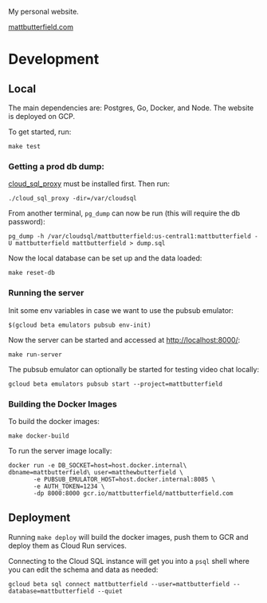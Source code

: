 My personal website.

[mattbutterfield.com](http://mattbutterfield.com)

# Development

## Local

The main dependencies are: Postgres, Go, Docker, and Node. The website is deployed on GCP.

To get started, run:

    make test

### Getting a prod db dump:

[cloud_sql_proxy](https://cloud.google.com/sql/docs/mysql/sql-proxy) must be installed first. Then run:

    ./cloud_sql_proxy -dir=/var/cloudsql

From another terminal, `pg_dump` can now be run (this will require the db password):

    pg_dump -h /var/cloudsql/mattbutterfield:us-central1:mattbutterfield -U mattbutterfield mattbutterfield > dump.sql

Now the local database can be set up and the data loaded:

    make reset-db

### Running the server

Init some env variables in case we want to use the pubsub emulator:

    $(gcloud beta emulators pubsub env-init)

Now the server can be started and accessed at [http://localhost:8000/](http://localhost:8000/):

    make run-server

The pubsub emulator can optionally be started for testing video chat locally:

    gcloud beta emulators pubsub start --project=mattbutterfield

### Building the Docker Images

To build the docker images:

    make docker-build

To run the server image locally:

    docker run -e DB_SOCKET=host=host.docker.internal\ dbname=mattbutterfield\ user=matthewbutterfield \
           -e PUBSUB_EMULATOR_HOST=host.docker.internal:8085 \
           -e AUTH_TOKEN=1234 \
           -dp 8000:8000 gcr.io/mattbutterfield/mattbutterfield.com

## Deployment

Running `make deploy` will build the docker images, push them to GCR and deploy them as Cloud Run services.

Connecting to the Cloud SQL instance will get you into a `psql` shell where you can edit the schema and data as needed:

    gcloud beta sql connect mattbutterfield --user=mattbutterfield --database=mattbutterfield --quiet

